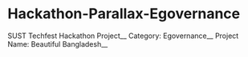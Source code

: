 # Hackathon-Parallax-Egovernance
SUST Techfest Hackathon Project__
Category: Egovernance__
Project Name: Beautiful Bangladesh__
